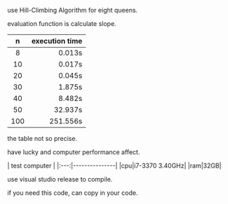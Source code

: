 use Hill-Climbing Algorithm for eight queens. 

evaluation function is calculate slope.

| n  | execution time |
|:--:|---------------:|
| 8 |      0.013s|
| 10|      0.017s|
| 20|      0.045s|
| 30|      1.875s|
| 40|      8.482s|
| 50|     32.937s|
|100|    251.556s|

the table not so precise.

have lucky and computer performance affect.

|    test computer    |
|:---:|---------------|
|cpu|i7-3370 3.40GHz|
|ram|32GB|

use visual studio release to compile.

if you need this code, can copy in your code.

